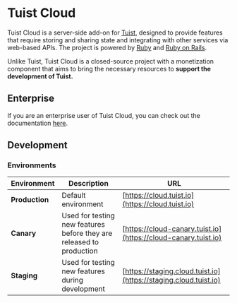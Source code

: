 # Tuist Cloud

Tuist Cloud is a server-side add-on for [Tuist](https://tuist.io), designed to provide features that require storing and sharing state and integrating with other services via web-based APIs. The project is powered by [Ruby](https://www.ruby-lang.org/en/) and [Ruby on Rails](https://rubyonrails.org/).

Unlike Tuist, Tuist Cloud is a closed-source project with a monetization component that aims to bring the necessary resources to **support the development of Tuist.**

## Enterprise

If you are an enterprise user of Tuist Cloud, you can check out the documentation [here](https://docs.next.tuist.io/tutorials/tuist-cloud).

## Development

### Environments

| Environment | Description | URL |
| --- | ---- | ---- |
| **Production** | Default environment | [https://cloud.tuist.io](https://cloud.tuist.io) |
| **Canary** | Used for testing new features before they are released to production | [https://cloud-canary.tuist.io](https://cloud-canary.tuist.io) |
| **Staging** | Used for testing new features during development | [https://staging.cloud.tuist.io](https://staging.cloud.tuist.io) |

